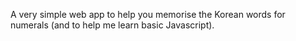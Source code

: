 A very simple web app to help you memorise the Korean words for numerals (and to help me learn basic Javascript).